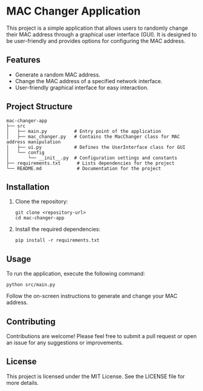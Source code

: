 # MAC Changer Application

This project is a simple application that allows users to randomly change their MAC address through a graphical user interface (GUI). It is designed to be user-friendly and provides options for configuring the MAC address.

## Features

- Generate a random MAC address.
- Change the MAC address of a specified network interface.
- User-friendly graphical interface for easy interaction.

## Project Structure

```
mac-changer-app
├── src
│   ├── main.py          # Entry point of the application
│   ├── mac_changer.py   # Contains the MacChanger class for MAC address manipulation
│   ├── ui.py            # Defines the UserInterface class for GUI
│   └── config
│       └── __init__.py  # Configuration settings and constants
├── requirements.txt      # Lists dependencies for the project
└── README.md             # Documentation for the project
```

## Installation

1. Clone the repository:
   ```
   git clone <repository-url>
   cd mac-changer-app
   ```

2. Install the required dependencies:
   ```
   pip install -r requirements.txt
   ```

## Usage

To run the application, execute the following command:
```
python src/main.py
```

Follow the on-screen instructions to generate and change your MAC address.

## Contributing

Contributions are welcome! Please feel free to submit a pull request or open an issue for any suggestions or improvements.

## License

This project is licensed under the MIT License. See the LICENSE file for more details.